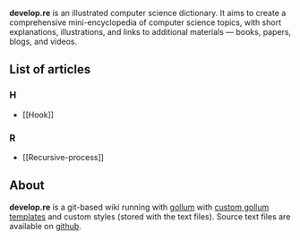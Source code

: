 **develop.re** is an illustrated computer science dictionary. It aims to create a comprehensive mini-encyclopedia of computer science topics, with short explanations, illustrations, and links to additional materials — books, papers, blogs, and videos.

## List of articles

### H
- [[Hook]]

### R
- [[Recursive-process]]

## About
**develop.re** is a git-based wiki running with [gollum](https://github.com/gollum/gollum) with [custom gollum templates](https://github.com/freetonik/develop.re-templates) and custom styles (stored with the text files). Source text files are available on [github](https://github.com/freetonik/develop.re). 

